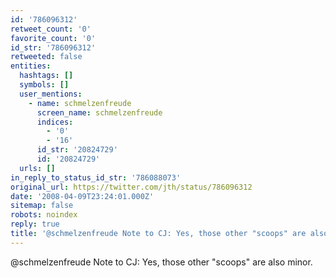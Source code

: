 ```yaml
---
id: '786096312'
retweet_count: '0'
favorite_count: '0'
id_str: '786096312'
retweeted: false
entities:
  hashtags: []
  symbols: []
  user_mentions:
    - name: schmelzenfreude
      screen_name: schmelzenfreude
      indices:
        - '0'
        - '16'
      id_str: '20824729'
      id: '20824729'
  urls: []
in_reply_to_status_id_str: '786088073'
original_url: https://twitter.com/jth/status/786096312
date: '2008-04-09T23:24:01.000Z'
sitemap: false
robots: noindex
reply: true
title: '@schmelzenfreude Note to CJ: Yes, those other "scoops" are also minor.'
---
```


@schmelzenfreude Note to CJ: Yes, those other "scoops" are also minor.